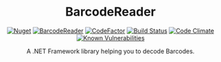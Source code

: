 <h1 align="center">BarcodeReader</h1>
<div align="center">

[![Nuget](https://img.shields.io/nuget/v/speyck.BarcodeReader)](https://www.nuget.org/packages/speyck.BarcodeReader/)
[![BarcodeReader](https://img.shields.io/nuget/dt/speyck.BarcodeReader.svg)](https://www.nuget.org/packages/speyck.BarcodeReader/)
[![CodeFactor](https://www.codefactor.io/repository/github/speyck/barcodereader/badge)](https://www.codefactor.io/repository/github/speyck/barcodereader)
[![Build Status](https://app.travis-ci.com/speyck/BarcodeReader.svg?branch=main)](https://app.travis-ci.com/speyck/BarcodeReader)
[![Code Climate](https://codeclimate.com/github/speyck/BarcodeReader/badges/gpa.svg)](https://codeclimate.com/github/speyck/BarcodeReader)
[![Known Vulnerabilities](https://snyk.io/test/github/speyck/BarcodeReader/badge.svg)](https://snyk.io/test/github/speyck/BarcodeReader)

A .NET Framework library helping you to decode Barcodes.
  

